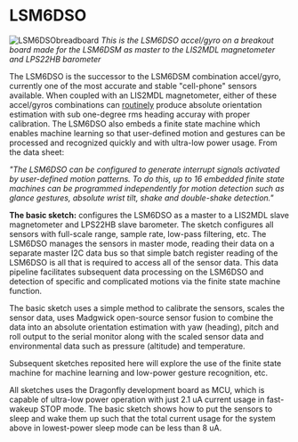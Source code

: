 # LSM6DSO

![LSM6DSObreadboard](https://user-images.githubusercontent.com/6698410/61259719-45a1a100-a730-11e9-8fb8-febeca2fea61.jpg)
*This is the LSM6DSO accel/gyro on a breakout board made for the LSM6DSM as master to the LIS2MDL magnetometer and LPS22HB barometer*

The LSM6DSO is the successor to the LSM6DSM combination accel/gyro, currently one of the most accurate and stable "cell-phone" sensors available. When coupled with an LIS2MDL magnetometer, either of these accel/gyros combinations can [routinely](https://hackaday.com/wp-content/uploads/2019/03/hackaday_journal-gregorytomasch_kriswiner-heading_accuracy_using_mems_sensors.pdf) produce absolute orientation estimation with sub one-degree rms heading accuray with proper calibration. The LSM6DSO also embeds a finite state machine which enables machine learning so that user-defined motion and gestures can be processed and recognized quickly and with ultra-low power usage. From the data sheet:

*"The LSM6DSO can be configured to generate interrupt signals activated by user-defined motion patterns. To do
this, up to 16 embedded finite state machines can be programmed independently for motion detection such as
glance gestures, absolute wrist tilt, shake and double-shake detection."*

**The basic sketch:** configures the LSM6DSO as a master to a LIS2MDL slave magnetometer and LPS22HB slave barometer. The sketch configures all sensors with full-scale range, sample rate, low-pass filtering, etc. The LSM6DSO manages the sensors in master mode, reading their data on a separate master I2C data bus so that simple batch register reading of the LSM6DSO is all that is required to access all of the sensor data. This data pipeline facilitates subsequent data processing on the LSM6DSO and detection of specific and complicated motions via the finite state machine function.

The basic sketch uses a simple method to calibrate the sensors, scales the sensor data, uses Madgwick open-source sensor fusion to combine the data into an absolute orientation estimation with yaw (heading), pitch and roll output to the serial monitor along with the scaled sensor data and environmental data such as pressure (altitude) and temperature.

Subsequent sketches reposited here will explore the use of the finite state machine for machine learning and low-power gesture recognition, etc.

All sketches uses the Dragonfly development board as MCU, which is capable of ultra-low power operation with just 2.1 uA current usage in fast-wakeup STOP mode. The basic sketch shows how to put the sensors to sleep and wake them up such that the total current usage for the system above in lowest-power sleep mode can be less than 8 uA.


